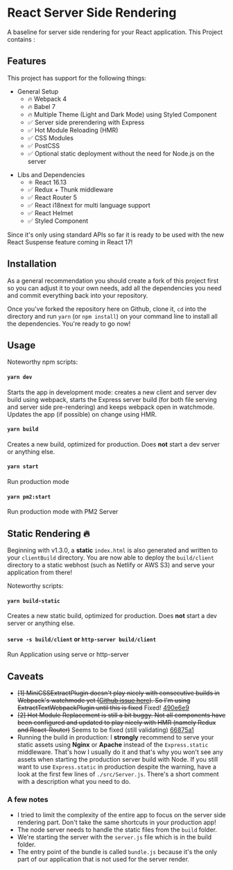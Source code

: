 # React Server Side Rendering
A baseline for server side rendering for your React application. This Project contains :
## Features

This project has support for the following things:

-   General Setup
    -   🔥 Webpack 4
    -   🔥 Babel 7
    -   🔥 Multiple Theme (Light and Dark Mode) using Styled Component
    -   ✅ Server side prerendering with Express
    -   ✅ Hot Module Reloading (HMR)
    -   ✅ CSS Modules
    -   ✅ PostCSS
    -   ✅ Optional static deployment without the need for Node.js on the server 

*   Libs and Dependencies
    -   ⚛ React 16.13
    -   ✅ Redux + Thunk middleware
    -   ✅ React Router 5
    -   ✅ React i18next for multi language support
    -   ✅ React Helmet
    -   ✅ Styled Component

Since it's only using standard APIs so far it is ready to be used with the new React Suspense feature coming in React 17!

## Installation

As a general recommendation you should create a fork of this project first so you can adjust it to your own needs, add all the dependencies you need and commit everything back into your repository.

Once you've forked the repository here on Github, clone it, `cd` into the directory and run `yarn` (or `npm install`) on your command line to install all the dependencies. You're ready to go now!

## Usage

Noteworthy npm scripts:

#### `yarn dev`

Starts the app in development mode: creates a new client and server dev build using webpack, starts the Express server build (for both file serving and server side pre-rendering) and keeps webpack open in watchmode. Updates the app (if possible) on change using HMR.

#### `yarn build`

Creates a new build, optimized for production. Does **not** start a dev server or anything else.

#### `yarn start`

Run production mode

#### `yarn pm2:start`

Run production mode with PM2 Server


## Static Rendering 🔥

Beginning with v1.3.0, a **static** `index.html` is also generated and written to your `clientBuild` directory. You are now able to deploy the `build/client` directory to a static webhost (such as Netlify or AWS S3) and serve your application from there!


Noteworthy scripts:

#### `yarn build-static`

Creates a new static build, optimized for production. Does **not** start a dev server or anything else.

#### `serve -s build/client` or `http-server build/client`

Run Application using serve or http-server



## Caveats

-   ~~[1] MiniCSSExtractPlugin doesn't play nicely with consecutive builds in Webpack's watchmode yet ([Github issue here](https://github.com/webpack-contrib/mini-css-extract-plugin/issues/23)). So I'm using ExtractTextWebpackPlugin until this is fixed~~ Fixed! [490e6e9](https://github.com/manuelbieh/react-ssr-setup/commit/490e6e95fc811b0ce42d1bbc1252d3f26c4bd1ab)
-   ~~[2] Hot Module Replacement is still a bit buggy. Not all components have been configured and updated to play nicely with HMR (namely Redux and React-Router)~~ Seems to be fixed (still validating) [66875a1](https://github.com/manuelbieh/react-ssr-setup/commit/66875a108e6a23d704a117b0ef686db644832589)
-   Running the build in production: I **strongly** recommend to serve your static assets using **Nginx** or **Apache** instead of the `Express.static` middleware. That's how I usually do it and that's why you won't see any assets when starting the production server build with Node. If you still want to use `Express.static` in production despite the warning, have a look at the first few lines of `./src/Server.js`. There's a short comment with a description what you need to do.



### A few notes
* I tried to limit the complexity of the entire app to focus on the server side rendering part. Don't take the same shortcuts in your production app!
* The node server needs to handle the static files from the `build` folder.
* We're starting the server with the `server.js` file which is in the build folder.
* The entry point of the bundle is called `bundle.js` because it's the only part of our application that is not used for the server render.
